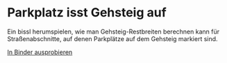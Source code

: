 # Parkplatz isst Gehsteig auf

Ein bissl herumspielen, wie man Gehsteig-Restbreiten berechnen kann für
Straßenabschnitte, auf denen Parkplätze auf dem Gehsteig markiert sind.

[In Binder
ausprobieren](https://notebooks.gesis.org/binder/v2/gh/christophfink/parkplatz-isst-gehsteig-auf/main?urlpath=tree/strategischer.ipynb)
